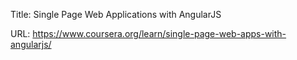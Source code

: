 Title: Single Page Web Applications with AngularJS

URL: https://www.coursera.org/learn/single-page-web-apps-with-angularjs/
